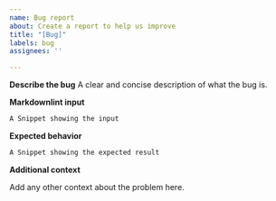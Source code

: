 ```yaml
---
name: Bug report
about: Create a report to help us improve
title: "[Bug]"
labels: bug
assignees: ''

---
```


**Describe the bug**
A clear and concise description of what the bug is.

**Markdownlint input**

```markdown
A Snippet showing the input
```

**Expected behavior**

```markdown
A Snippet showing the expected result
```

**Additional context**

Add any other context about the problem here.
